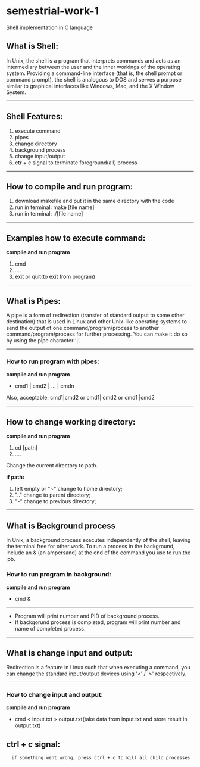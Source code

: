 # semestrial-work-1
Shell implementation in C language
  
##  What is Shell:
In Unix, the shell is a program that interprets commands and acts as an intermediary between the user and the inner workings of the operating system. Providing a command-line interface (that is, the shell prompt or command prompt), the shell is analogous to DOS and serves a purpose similar to graphical interfaces like Windows, Mac, and the X Window System.

---

## Shell Features:
1) execute command
2) pipes 
3) change directory 
4) background process 
5) change input/output
6) ctr + c signal to terminate foreground(all) process

---

## How to compile and run program:
1) download makefile and put it in the same directory with the code
2) run in terminal: make [file name]
3) run in terminal: ./[file name]

---

## Examples how to execute command:
**compile and run program**
1) cmd
2) ....
3) exit or quit(to exit from program)
  
---
  
## What is Pipes:
A pipe is a form of redirection (transfer of standard output to some other destination) that is used in Linux and other 
Unix-like operating systems to send the output of one command/program/process to another command/program/process for 
further processing. You can make it do so by using the pipe character ‘|’. 

---

### How to run program with pipes:
**compile and run program**
* cmd1 | cmd2 | ... | cmdn

Also, acceptable: cmd1|cmd2 or cmd1| cmd2 or cmd1 |cmd2
     
---
     
## How to change working directory:
**compile and run program**
1)  cd [path]
2)  ....

Change the current directory to path.

**if path:**
  1) left empty or "~" change to home directory; 
  2) ".." change to parent directory; 
  3) "-" change to previous directory;
  
---
  
## What is Background process
In Unix, a background process executes independently of the shell, leaving the terminal free for other work. To run a process in the background, include an & (an ampersand) at the end of the command you use to run the job. 

### How to run program in background:
**compile and run program**
* cmd &
------
* Program will print number and PID of background process.
* If backgorund process is completed, program will print number and name of completed process.
  
---  
  
## What is change input and output:
Redirection is a feature in Linux such that when executing a command, you can change the standard input/output devices using '<' / '>' respectively.

---

### How to change input and output:
**compile and run program**
* cmd < input.txt > output.txt(take data from input.txt and store result in output.txt)
        
## ctrl + c signal:
      if something went wrong, press ctrl + c to kill all child processes
